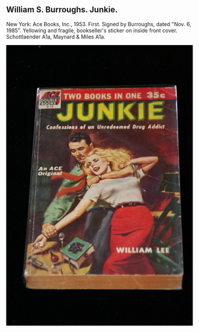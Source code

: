 ## William S. Burroughs. Junkie.

New York: Ace Books, Inc., 1953. First. Signed by Burroughs, dated "Nov. 6, 1985". Yellowing and fragile, bookseller's sticker on inside front cover. Schottlaender A1a, Maynard & Miles A1a.

![Junkie](../assets/images/junkie-2.jpg)
